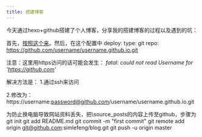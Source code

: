 ```yaml
---
title: 搭建博客
---
```

今天通过hexo+github搭建了个人博客，分享我的搭建博客的过程以及遇到的坑：

首先，[按照这个来]("https://www.jianshu.com/p/4eaddcbe4d12")。然后，在这个配置中
deploy:
type: git
 repo: https://github.com/username/username.github.io.git

注意：这里用https访问的话可能会发生：
*fatal: could not read Username for 'https://github.com'*

解决方法是：
1.通过ssh来访问


2.修改为：https://username:password@github.com/username/username.github.io.git

为防止换电脑导致网站资料丢失，把\source\_posts的内容上传至github，步骤为
git init
git add README.md
git commit -m "first commit"
git remote add origin git@github.com:simlefeng/blog.git
git push -u origin master